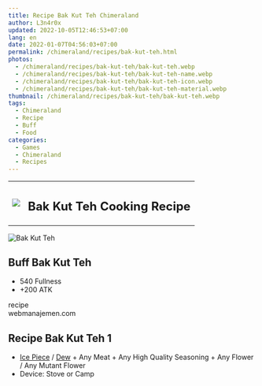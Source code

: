 ```yaml
---
title: Recipe Bak Kut Teh Chimeraland
author: L3n4r0x
updated: 2022-10-05T12:46:53+07:00
lang: en
date: 2022-01-07T04:56:03+07:00
permalink: /chimeraland/recipes/bak-kut-teh.html
photos:
  - /chimeraland/recipes/bak-kut-teh/bak-kut-teh.webp
  - /chimeraland/recipes/bak-kut-teh/bak-kut-teh-name.webp
  - /chimeraland/recipes/bak-kut-teh/bak-kut-teh-icon.webp
  - /chimeraland/recipes/bak-kut-teh/bak-kut-teh-material.webp
thumbnail: /chimeraland/recipes/bak-kut-teh/bak-kut-teh.webp
tags:
  - Chimeraland
  - Recipe
  - Buff
  - Food
categories:
  - Games
  - Chimeraland
  - Recipes
---
```


<section id="bootstrap-wrapper">
  <link
    rel="stylesheet"
    href="https://rawcdn.githack.com/dimaslanjaka/Web-Manajemen/0c3b5aa1813bd4abcd2c11bf3e37928b15c28664/css/bootstrap-5-3-0-alpha3-wrapper.css"
  />
  <div class="row mb-2">
    <div class="col-md-12 mb-2">
      <table class="table" id="post-info">
        <tbody>
          <tr>
            <td>
              <img
                class="d-inline-block me-2"
                src="/chimeraland/recipes/bak-kut-teh/bak-kut-teh-icon.webp"
                width="auto"
                height="auto"
              />
            </td>
            <td><h1 class="fs-5">Bak Kut Teh Cooking Recipe</h1></td>
          </tr>
        </tbody>
      </table>
    </div>
  </div>
  <div class="card mb-2">
    <div class="row g-0">
      <div class="col-sm-4 position-relative mb-2">
        <img
          src="/chimeraland/recipes/bak-kut-teh/bak-kut-teh-material.webp"
          class="card-img fit-cover w-100 h-100"
          alt="Bak Kut Teh"
          data-fancybox="true"
        />
      </div>
      <div class="col-sm-8 mb-2">
        <div class="card-body">
          <h2 class="card-title fs-5">Buff Bak Kut Teh</h2>
          <div class="card-text">
            <ul>
              <li>540 Fullness</li>
              <li>+200 ATK</li>
            </ul>
          </div>
          <span class="badge rounded-pill bg-dark text-white">recipe</span>
        </div>
        <div class="card-footer text-end text-muted">webmanajemen.com</div>
      </div>
    </div>
  </div>
  <div class="row mb-2">
    <div class="col-12 col-lg-6 recipe-item mb-2">
      <div class="card">
        <div class="card-body">
          <h2 class="card-title fs-5">Recipe Bak Kut Teh 1</h2>
          <div class="card-text">
            <ul>
              <li>
                <a
                  class="text-decoration-none"
                  href="/chimeraland/materials/ice-piece.html"
                  >Ice Piece</a
                ><span> / </span
                ><a
                  class="text-decoration-none"
                  href="/chimeraland/materials/dew.html"
                  >Dew</a
                ><span> + </span>Any Meat<span> + </span>Any High Quality
                Seasoning<span> + </span>Any Flower<span> / </span>Any Mutant
                Flower
              </li>
              <li>Device: Stove or Camp</li>
            </ul>
          </div>
        </div>
      </div>
    </div>
  </div>
</section>